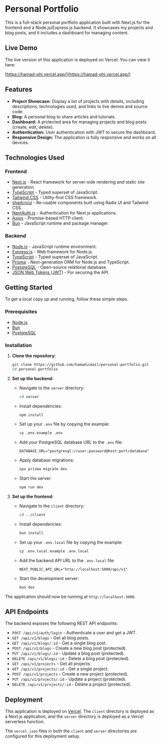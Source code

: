 # Personal Portfolio

This is a full-stack personal portfolio application built with Next.js for the frontend and a Node.js/Express.js backend. It showcases my projects and blog posts, and it includes a dashboard for managing content.

## Live Demo

The live version of this application is deployed on Vercel. You can view it here:

[https://hamad-phi.vercel.app/](https://hamad-phi.vercel.app/)

## Features

- **Project Showcase:** Display a list of projects with details, including descriptions, technologies used, and links to live demos and source code.
- **Blog:** A personal blog to share articles and tutorials.
- **Dashboard:** A protected area for managing projects and blog posts (create, edit, delete).
- **Authentication:** User authentication with JWT to secure the dashboard.
- **Responsive Design:** The application is fully responsive and works on all devices.

## Technologies Used

### Frontend

- [Next.js](https://nextjs.org/) - React framework for server-side rendering and static site generation.
- [TypeScript](https://www.typescriptlang.org/) - Typed superset of JavaScript.
- [Tailwind CSS](https://tailwindcss.com/) - Utility-first CSS framework.
- [shadcn/ui](https://ui.shadcn.com/) - Re-usable components built using Radix UI and Tailwind CSS.
- [NextAuth.js](https://next-auth.js.org/) - Authentication for Next.js applications.
- [Axios](https://axios-http.com/) - Promise-based HTTP client.
- [Bun](https://bun.sh/) - JavaScript runtime and package manager.

### Backend

- [Node.js](https://nodejs.org/) - JavaScript runtime environment.
- [Express.js](https://expressjs.com/) - Web framework for Node.js.
- [TypeScript](https://www.typescriptlang.org/) - Typed superset of JavaScript.
- [Prisma](https://www.prisma.io/) - Next-generation ORM for Node.js and TypeScript.
- [PostgreSQL](https://www.postgresql.org/) - Open-source relational database.
- [JSON Web Tokens (JWT)](https://jwt.io/) - For securing the API.

## Getting Started

To get a local copy up and running, follow these simple steps.

### Prerequisites

- [Node.js](https://nodejs.org/en/download/)
- [Bun](https://bun.sh/docs/installation)
- [PostgreSQL](https://www.postgresql.org/download/)

### Installation

1. **Clone the repository:**

   ```sh
   git clone https://github.com/hamadismail/personal-portfolio.git
   cd personal-portfolio
   ```

2. **Set up the backend:**

   - Navigate to the `server` directory:
     ```sh
     cd server
     ```
   - Install dependencies:
     ```sh
     npm install
     ```
   - Set up your `.env` file by copying the example:
     ```sh
     cp .env.example .env
     ```
   - Add your PostgreSQL database URL to the `.env` file:
     ```
     DATABASE_URL="postgresql://user:password@host:port/database"
     ```
   - Apply database migrations:
     ```sh
     npx prisma migrate dev
     ```
   - Start the server:
     ```sh
     npm run dev
     ```

3. **Set up the frontend:**

   - Navigate to the `client` directory:
     ```sh
     cd ../client
     ```
   - Install dependencies:
     ```sh
     bun install
     ```
   - Set up your `.env.local` file by copying the example:
     ```sh
     cp .env.local.example .env.local
     ```
   - Add the backend API URL to the `.env.local` file:
     ```
     NEXT_PUBLIC_API_URL="http://localhost:5000/api/v1"
     ```
   - Start the development server:
     ```sh
     bun dev
     ```

The application should now be running at `http://localhost:3000`.

## API Endpoints

The backend exposes the following REST API endpoints:

- `POST /api/v1/auth/login` - Authenticate a user and get a JWT.
- `GET /api/v1/blogs` - Get all blog posts.
- `GET /api/v1/blogs/:id` - Get a single blog post.
- `POST /api/v1/blogs` - Create a new blog post (protected).
- `PUT /api/v1/blogs/:id` - Update a blog post (protected).
- `DELETE /api/v1/blogs/:id` - Delete a blog post (protected).
- `GET /api/v1/projects` - Get all projects.
- `GET /api/v1/projects/:id` - Get a single project.
- `POST /api/v1/projects` - Create a new project (protected).
- `PUT /api/v1/projects/:id` - Update a project (protected).
- `DELETE /api/v1/projects/:id` - Delete a project (protected).

## Deployment

This application is deployed on [Vercel](https://vercel.com/). The `client` directory is deployed as a Next.js application, and the `server` directory is deployed as a Vercel serverless function.

The `vercel.json` files in both the `client` and `server` directories are configured for this deployment setup.
